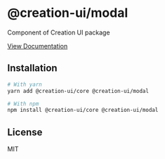 # @creation-ui/modal

Component of Creation UI package

[View Documentation](https://creation-ui.dev/)

## Installation

```bash
# With yarn
yarn add @creation-ui/core @creation-ui/modal

# With npm
npm install @creation-ui/core @creation-ui/modal
```

## License

MIT
